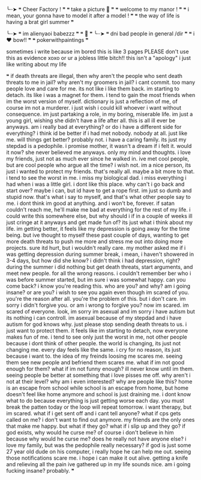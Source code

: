 ╰┈➤ ❝ Cheer Factory ! ❞
    ❝ take a picture 🎀 ❞
  ❝ welcome to my manor ! ❞
❝ i mean, your gonna have to model it after a model ! ❞
  ❝ the way of life is having a brat girl summer ❞
    
╰┈➤ ❝ im alienyaoi babezzz ❞
          ❝ 🎀 ❞
                  ╰┈➤ ❝ dni bad people in general /dir ❞
         ❝ i ❤️ bow!! ❞
❝ pokerwithpaintings ❞

sometimes i write because im bored this is like 3 pages PLEASE don't use this as evidence xoxo or ur a jobless little bitch!! this isn't a "apology" i just like writing about my life

❝ if death threats are illegal, then why aren't the people who sent death threats to me in jail? why aren't my groomers in jail? i cant commit. too many people love and care for me. its not like i like them back. im starting to detach. its like i was a magnet for them. i tend to gain the most friends when im the worst version of myself. dictionary is just a reflection of me, of course im not a murderer. i just wish i could kill whoever i want without consequence. im just partaking a role, in my boring, miserable life. im just a young girl, wishing she didn't have a life after all. this is all ill ever be anyways. am i really bad at everything? or do i have a different side for everything? i think id be better if i had met nobody. nobody at all. just like me. will things get better? probably not. i have a caring family. its just my stepdad is a pedophile. i promise mother, it wasn't a dream if i felt it. would it now? she never believed me anyways. only my mind and thoughts. i love my friends, just not as much ever since he walked in. ive met cool people, but are cool people who argue all the time? i wish not. im a nice person, its just i wanted to protect my friends. that's really all. maybe a bit more to that. i tend to see the worst in me. i miss my biological dad. i miss everything i had when i was a little girl. i dont like this place. why can't i go back and start over? maybe i can, but id have to get a rope first. im just so dumb and stupid now. that's what i say to myself, and that's what other people say to me. i dont think im good at anything. and i won't be, forever. if satan couldn't reach me, he'll make me bad at everything for the rest of my life. i could write this somewhere else, but why should i if in a couple of weeks ill just cringe at it anyways and get made fun of? its just what i think about my life. im getting better, it feels like my depression is going away for the time being. but ive thought to myself these past couple of days, wanting to get more death threats to push me more and stress me out into doing more projects. sure itd hurt, but i wouldn't really care. my mother asked me if i was getting depression during summer break, i mean, i haven't showered in 3-4 days, but how did she know? i didn't think i had depression, right? during the summer i did nothing but get death threats, start arguments, and meet new people. for all the wrong reasons. i couldn't remember ber who i was before summer started, but im sure i was somewhat happy. can you come back? i know you're reading this. who are you? and why? am i going insane? or are you? i wish to see you again even though im scared of you. you're the reason after all. you're the problem of this. but i don't care. im sorry i didn't forgive you. or am i wrong to forgive you? now im scared. im scared of everyone. look, im sorry im asexual and im sorry i have autism but its nothing i can controll. im asexual because of my stepdad and i have autism for god knows why. just please stop sending death threats to us. i just want to protect them. it feels like im starting to detach, now everyone makes fun of me. i tend to see only just the worst in me, not other people because i dont think of other people. the world is changing, its just not changing me. every day feels like the same. i cry for no reason, its just because i want to. the idea of my freinds loosing me scares me. seeing them see new people and befriend them scares me. what if im not good enough for them? what if im not funny enough? ill never know until im them. seeing people be better at something that i love pisses me off. why aren't i not at their level? why am i even interested? why are people like this? home is an escape from school while school is an escape from home, but home doesn't feel like home anymore and school is just draining me. i dont know what to do because everything is just getting worse each day. you must break the patten today or the loop will repeat tomorrow. i want therapy, but im scared. what if i get sent off and i cant tell anyone? what if cps gets called on me? i don't want to find out anymore. my friends are the only ones that make me happy. but what if they go? what if i slip up and they go? if god exists, why would he curse me? of course i don't believe in him because why would he curse me? does he really not have anyone else? i love my family, but was the pedophile really necessary? if god is just some 27 year old dude on his computer, i really hope he can help me out. seeing those notifications scare me. i hope i can make it out alive. getting a knife and relieving all the pain ive gathered up in my life sounds nice. am i going fucking insane? probably. ❞
